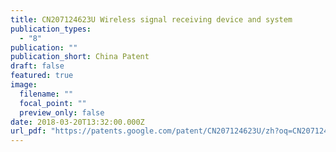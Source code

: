 ```yaml
---
title: CN207124623U Wireless signal receiving device and system
publication_types:
  - "8"
publication: ""
publication_short: China Patent
draft: false
featured: true
image:
  filename: ""
  focal_point: ""
  preview_only: false
date: 2018-03-20T13:32:00.000Z
url_pdf: "https://patents.google.com/patent/CN207124623U/zh?oq=CN207124623U"
---
```

